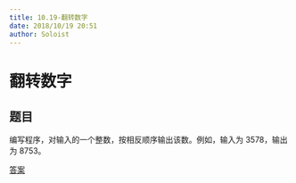```yaml
---
title: 10.19-翻转数字
date: 2018/10/19 20:51
author: Soloist
---
```


# 翻转数字

## 题目

编写程序，对输入的一个整数，按相反顺序输出该数。例如，输入为 3578，输出为 8753。

[答案](https://github.com/aSoloist/java-algorithm/blob/master/code/2018/10/19/Main.java)